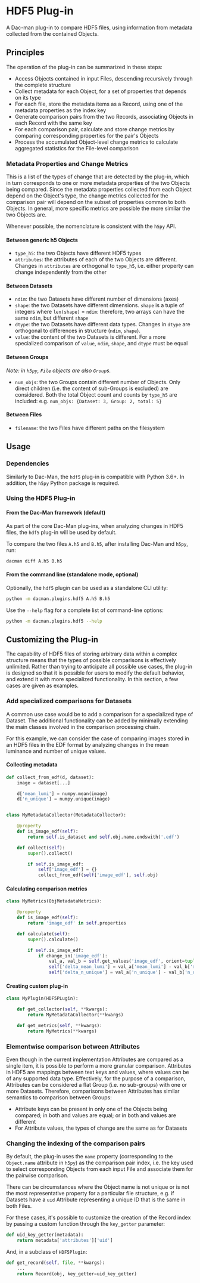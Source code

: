 # HDF5 Plug-in

A Dac-man plug-in to compare HDF5 files, using information from metadata collected from the contained Objects.

## Principles

The operation of the plug-in can be summarized in these steps:

- Access Objects contained in input Files, descending recursively through the complete structure
- Collect metadata for each Object, for a set of properties that depends on its type
- For each file, store the metadata items as a Record, using one of the metadata properties as the index key
- Generate comparison pairs from the two Records, associating Objects in each Record with the same key
- For each comparison pair, calculate and store change metrics by comparing corresponding properties for the pair's Objects
- Process the accumulated Object-level change metrics to calculate aggregated statistics for the File-level comparison

### Metadata Properties and Change Metrics

This is a list of the types of change that are detected by the plug-in,
which in turn corresponds to one or more metadata properties of the two Objects being compared.
Since the metadata properties collected from each Object depend on the Object's type, the change metrics collected for the comparison pair will depend on the subset of properties common to both Objects.
In general, more specific metrics are possible the more similar the two Objects are.

Whenever possible, the nomenclature is consistent with the `h5py` API.

#### Between generic h5 Objects

- `type_h5`: the two Objects have different HDF5 types
- `attributes`: the attributes of each of the two Objects are different. Changes in `attributes` are orthogonal to `type_h5`, i.e. either property can change independently from the other

#### Between Datasets

- `ndim`: the two Datasets have different number of dimensions (axes)
- `shape`: the two Datasets have different dimensions. `shape` is a tuple of integers where `len(shape)` = `ndim`: therefore, two arrays can have the same `ndim`, but different `shape`
- `dtype`: the two Datasets have different data types. Changes in `dtype` are orthogonal to differences in structure (`ndim`, `shape`).
- `value`: the content of the two Datasets is different. For a more specialized comparison of `value`, `ndim`, `shape`, and `dtype` must be equal

#### Between Groups

*Note: in `h5py`, `File` objects are also `Group`s.*

- `num_objs`: the two Groups contain different number of Objects. Only direct children (i.e. the content of sub-Groups is excluded) are considered. Both the total Object count and counts by `type_h5` are included: e.g. `num_objs: {Dataset: 3, Group: 2, total: 5}`

#### Between Files

- `filename`: the two Files have different paths on the filesystem

## Usage

### Dependencies

Similarly to Dac-Man, the `hdf5` plug-in is compatible with Python 3.6+.
In addition, the `h5py` Python package is required.

### Using the HDF5 Plug-in

#### From the Dac-Man framework (default)

As part of the core Dac-Man plug-ins, when analyzing changes in HDF5 files, the `hdf5` plug-in will be used by default.

To compare the two files `A.h5` and `B.h5`, after installing Dac-Man and `h5py`, run:

```sh
dacman diff A.h5 B.h5
```

#### From the command line (standalone mode, optional)

Optionally, the `hdf5` plugin can be used as a standalone CLI utility:

```sh
python -m dacman.plugins.hdf5 A.h5 B.h5
```

Use the `--help` flag for a complete list of command-line options:

```sh
python -m dacman.plugins.hdf5 --help
```

## Customizing the Plug-in

The capability of HDF5 files of storing arbitrary data within a complex structure means that the types of possible comparisons is effectively unlimited.
Rather than trying to anticipate all possible use cases, the plug-in is designed so that it is possible for users to modify the default behavior, and extend it with more specialized functionality.
In this section, a few cases are given as examples.

### Add specialized comparisons for Datasets

A common use case would be to add a comparison for a specialized type of Dataset.
The additional functionality can be added by minimally extending the main classes involved in the comparison processing chain.

For this example, we can consider the case of comparing images stored in an HDF5 files in the EDF format by analyzing changes in the mean luminance and number of unique values.

#### Collecting metadata

```py
def collect_from_edf(d, dataset):
    image = dataset[...]

    d['mean_lumi'] = numpy.mean(image)
    d['n_unique'] = numpy.unique(image)


class MyMetadataCollector(MetadataCollector):

    @property
    def is_image_edf(self):
        return self.is_dataset and self.obj.name.endswith('.edf')

    def collect(self):
        super().collect()

        if self.is_image_edf:
            self['image_edf'] = {}
            collect_from_edf(self['image_edf'], self.obj)
```

#### Calculating comparison metrics

```py
class MyMetrics(ObjMetadataMetrics):

    @property
    def is_image_edf(self):
        return 'image_edf' in self.properties

    def calculate(self):
        super().calculate()

        if self.is_image_edf:
            if change_in('image_edf'):
                val_a, val_b = self.get_values('image_edf', orient=tuple)
                self['delta_mean_lumi'] = val_a['mean_lumi'] - val_b['mean_lumi']
                self['delta_n_unique'] = val_a['n_unique'] - val_b['n_unique']
```

#### Creating custom plug-in

```py
class MyPlugin(HDF5PLugin):

    def get_collector(self, **kwargs):
        return MyMetadataCollector(**kwargs)

    def get_metrics(self, **kwargs):
        return MyMetrics(**kwargs)
```

### Elementwise comparison between Attributes

Even though in the current implementation Attributes are compared as a single item, it is possible to perform a more granular comparison.
Attributes in HDF5 are mappings between text keys and values, where values can be of any supported data type.
Effectively, for the purpose of a comparison, Attributes can be considered a flat Group (i.e. no sub-groups) with one or more Datasets.
Therefore, comparisons between Attributes has similar semantics to comparison between Groups:

- Attribute keys can be present in only one of the Objects being compared; in both and values are equal; or in both and values are different
- For Attribute values, the types of change are the same as for Datasets

### Changing the indexing of the comparison pairs

By default, the plug-in uses the `name` property (corresponding to the `Object.name` attribute in `h5py`) as the comparison pair index,
i.e. the key used to select corresponding Objects from each input File and associate them for the pairwise comparison.

There can be circumstances where the Object name is not unique or is not the most  representative property for a particular file structure, e.g. if Datasets have a `uid` Attribute representing a unique ID that is the same in both Files.

For these cases, it's possible to customize the creation of the Record index by passing a custom function through the `key_getter` parameter:

```py
def uid_key_getter(metadata):
    return metadata['attributes']['uid']
```

And, in a subclass of `HDF5Plugin`:

```py
def get_record(self, file, **kwargs):
    ...
    return Record(obj, key_getter=uid_key_getter)
```
